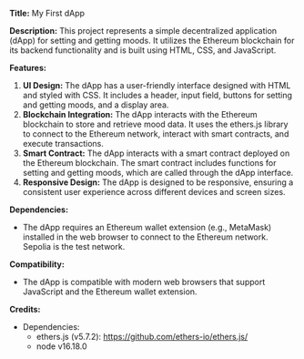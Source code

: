 
**Title:** My First dApp

**Description:**
This project represents a simple decentralized application (dApp) for setting and getting moods. It utilizes the Ethereum blockchain for its backend functionality and is built using HTML, CSS, and JavaScript.

**Features:**
1. **UI Design:** The dApp has a user-friendly interface designed with HTML and styled with CSS. It includes a header, input field, buttons for setting and getting moods, and a display area.
2. **Blockchain Integration:** The dApp interacts with the Ethereum blockchain to store and retrieve mood data. It uses the ethers.js library to connect to the Ethereum network, interact with smart contracts, and execute transactions.
3. **Smart Contract:** The dApp interacts with a smart contract deployed on the Ethereum blockchain. The smart contract includes functions for setting and getting moods, which are called through the dApp interface.
4. **Responsive Design:** The dApp is designed to be responsive, ensuring a consistent user experience across different devices and screen sizes.

**Dependencies:**
- The dApp requires an Ethereum wallet extension (e.g., MetaMask) installed in the web browser to connect to the Ethereum network. Sepolia is the test network. 

**Compatibility:**
- The dApp is compatible with modern web browsers that support JavaScript and the Ethereum wallet extension.

**Credits:**
- Dependencies:
  - ethers.js (v5.7.2): https://github.com/ethers-io/ethers.js/
  - node v16.18.0

